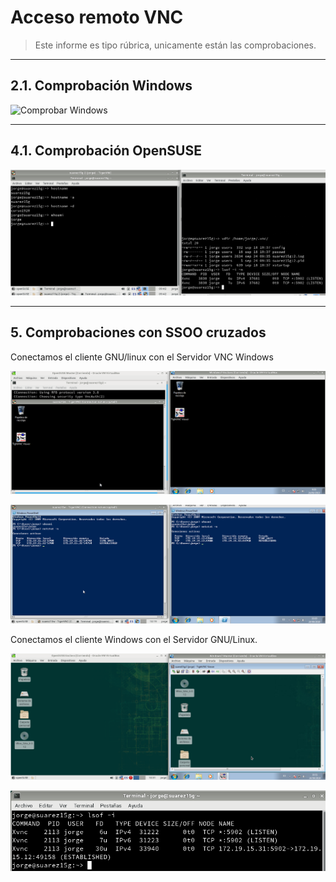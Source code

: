 
# Acceso remoto VNC

> Este informe es tipo rúbrica, unicamente están las comprobaciones.

---

## 2.1. Comprobación Windows

![Comprobar Windows](./images/netstat-s.png)

---

## 4.1. Comprobación OpenSUSE

![Comprobar OpenSUSE](./images/vnc-opensuse.png)

---

## 5. Comprobaciones con SSOO cruzados

Conectamos el cliente GNU/linux con el Servidor VNC Windows

![De OpenSUSE a Windows](./images/opensuse-windows.png)

![Comando netstat](./images/netstat-opnsuse.png)

Conectamos el cliente Windows con el Servidor GNU/Linux.

![](./images/windows-opensuse.png)

![](./images/lsof-i.png)
